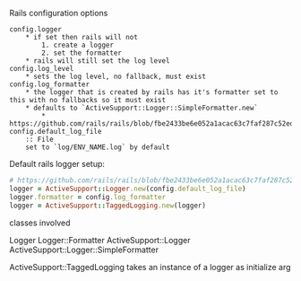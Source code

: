 Rails configuration options

    config.logger
        * if set then rails will not
            1. create a logger
            2. set the formatter
        * rails will still set the log level
    config.log_level
        * sets the log level, no fallback, must exist
    config.log_formatter
        * the logger that is created by rails has it's formatter set to this with no fallbacks so it must exist
        * defaults to `ActiveSupport::Logger::SimpleFormatter.new`
            * https://github.com/rails/rails/blob/fbe2433be6e052a1acac63c7faf287c52ed3c5ba/railties/lib/rails/application/configuration.rb#L52
    config.default_log_file
        :: File
        set to `log/ENV_NAME.log` by default

Default rails logger setup:

```ruby
# https://github.com/rails/rails/blob/fbe2433be6e052a1acac63c7faf287c52ed3c5ba/railties/lib/rails/application/bootstrap.rb#L35
logger = ActiveSupport::Logger.new(config.default_log_file)
logger.formatter = config.log_formatter
logger = ActiveSupport::TaggedLogging.new(logger)
```

classes involved

Logger Logger::Formatter ActiveSupport::Logger
ActiveSupport::Logger::SimpleFormatter

ActiveSupport::TaggedLogging takes an instance of a logger as initialize arg
